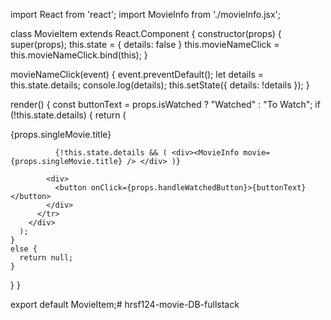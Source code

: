 <!-- # Full Stack Review Workshop
check points
-server setup
-html setup
- react setup
-------------------------
import {ajax} from 'jquery';

getMovies() with ajax GET method
bind getMovies()
invoked getMovies() in componentDidMount()

const path = require('path');

app.use('/', express.static(path.join(__dirname, '../client/dist')))

app.get('/api/movies', (req, res) => {
  //console.log("getting response");
  res.send('Hello World!')
});

addMovie() for ajax POST call



goto localhost:3000/api/movies -> check the res.send() msg is getting or not.

write create database, table in schema.sql
 goto sql prompt by setting below-

 mysql -u root  < schema.sql
 mysql -u root
 show databases;
 use database;
 show tables;
insert values into table



Models.js

make database connection ,console.log results in connection.query()
comment connection.end();

controller.js
add getMovies and addMovies method insode Module.exports
 -->




import React from 'react';
import MovieInfo from './movieInfo.jsx';

class MovieItem extends React.Component {
  constructor(props) {
    super(props);
    this.state = {
      details: false
    }
    this.movieNameClick = this.movieNameClick.bind(this);
  }

  movieNameClick(event) {
    event.preventDefault();
    let details = this.state.details;
    console.log(details);
    this.setState({ details: !details });
  }

  render() {
    const buttonText = props.isWatched ? "Watched" : "To Watch";
    if (!this.state.details) {
      return (
        <div>
          <tr>
            <span onClick={this.movieNameClick}>{props.singleMovie.title}</span>

              {!this.state.details && ( <div><MovieInfo movie={props.singleMovie.title} /> </div> )}

            <div>
              <button onClick={props.handleWatchedButton}>{buttonText}</button>
            </div>
          </tr>
        </div>
      );
    }
    else {
      return null;
    }
  }
}


export default MovieItem;# hrsf124-movie-DB-fullstack
